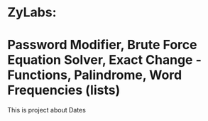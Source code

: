 # ZyLabs:
# Password Modifier, Brute Force Equation Solver, Exact Change - Functions, Palindrome, Word Frequencies (lists)

This is project about Dates
